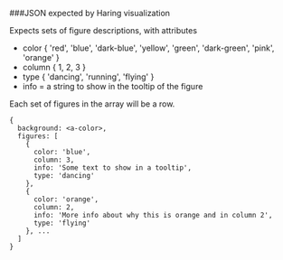 ###JSON expected by Haring visualization

Expects sets of figure descriptions, with attributes
- color { 'red', 'blue', 'dark-blue', 'yellow', 'green', 'dark-green', 'pink', 'orange' }
- column { 1, 2, 3 }
- type { 'dancing', 'running', 'flying' }
- info = a string to show in the tooltip of the figure

Each set of figures in the array will be a row.

```
{
  background: <a-color>,
  figures: [
    {
      color: 'blue',
      column: 3,
      info: 'Some text to show in a tooltip',
      type: 'dancing'
    },
    {
      color: 'orange',
      column: 2,
      info: 'More info about why this is orange and in column 2',
      type: 'flying'
    }, ...
  ]
}
```
